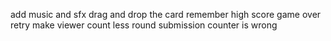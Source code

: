 add music and sfx
drag and drop the card
remember high score
game over retry
make viewer count less round
submission counter is wrong
